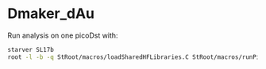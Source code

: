 # Dmaker_dAu

Run analysis on one picoDst with:
```sh
starver SL17b
root -l -b -q StRoot/macros/loadSharedHFLibraries.C StRoot/macros/runPicoD0AnaMakerLocal.C++
```
